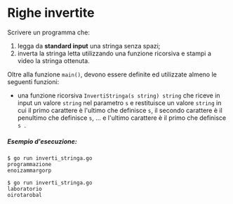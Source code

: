 # Righe invertite

Scrivere un programma che:
1. legga da **standard input** una stringa senza spazi;
2. inverta la stringa letta utilizzando una funzione ricorsiva e stampi a video la stringa ottenuta.

Oltre alla funzione `main()`, devono essere definite ed utilizzate almeno le seguenti funzioni:
* una funzione ricorsiva `InvertiStringa(s string) string` che riceve in input un valore `string` nel parametro `s` e restituisce un valore `string` in cui il primo carattere è
l'ultimo che definisce `s`, il secondo carattere è il penultimo che definisce `s`, ... e l'ultimo carattere è il
primo che definisce `s `.

##### Esempio d'esecuzione:
```text
$ go run inverti_stringa.go 
programmazione
enoizammargorp

$ go run inverti_stringa.go
laboratorio
oirotarobal
```